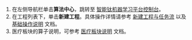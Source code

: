 ﻿1. 在左侧导航栏单击**算法中心**，跳转至 [智能钛机器学习平台控制台](https://console.cloud.tencent.com/tione/project/list)。
2. 在工程列表下，单击**新建工程**。具体操作详情请参考 [新建工程与任务流](https://cloud.tencent.com/document/product/851/45660#.E6.96.B0.E5.BB.BA.E5.B7.A5.E7.A8.8B) 以及 [基础操作说明](https://cloud.tencent.com/document/product/851/45653) 文档。
3. 医疗板块的算子说明，可参考 [医疗板块说明](https://cloud.tencent.com/document/product/851/51662) 文档。
